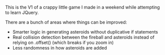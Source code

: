This is the V1 of a crappy little  game I made in a weekend while attempting to learn JQuery.

There are a bunch of areas where things can be improved:

* Smarter logic in generating asteroids without duplicative if statements
* Real collision detection between the fireball and asteroids instead of relying on .offset() (which breaks if you zoom in)
* Less randomness in how asteroids are added
